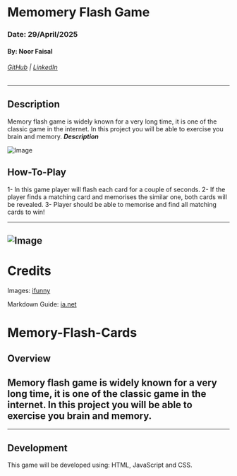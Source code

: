 # Memomery Flash Game

### Date: 29/April/2025

#### By: Noor Faisal

###### [GitHub](https://github.com/noor96faisal) | [LinkedIn](https://www.linkedin.com/in/noor-faisal-98a27a35b/)

---
## **Description**
Memory flash game is widely known for a very long time, it is one of the classic game in the internet. In this project you will be able to exercise you brain and memory.
**_Description_**

![Image](https://img.ifunny.co/images/187112dcf9fd29f37ec480cf64915b11af3cfc5a1a9e5dc2fc634fa621b77069_1.jpg)

## How-To-Play
1- In this game player will flash each card for a couple of seconds.
2- If the player finds a matching card and memorises the similar one, both cards will be revealed.
3- Player should be able to memorise and find all matching cards to win! 

---

![Image](https://i.ytimg.com/vi/_XYO_Q2eIrg/maxresdefault.jpg
)
---



# Credits

Images: [ifunny](https://ifunny.co/picture/dutch-has-a-plan-dutch-has-a-plan-chapter-chapter-1bo33JZf8)

Markdown Guide: [ia.net](https://stackoverflow.com/)












# Memory-Flash-Cards
## **Overview**
Memory flash game is widely known for a very long time, it is one of the classic game in the internet. In this project you will be able to exercise you brain and memory.
---

---
## Development
This game will be developed using: HTML, JavaScript and CSS.







